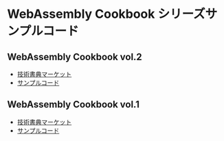 # WebAssembly Cookbook シリーズサンプルコード

## WebAssembly Cookbook vol.2

- [技術書典マーケット](https://techbookfest.org/product/7CHqqtaeaRYrwDwQNCX0T7)
- [サンプルコード](./vol02/README.md)

## WebAssembly Cookbook vol.1

- [技術書典マーケット](https://techbookfest.org/product/b0Dp5Remzfe0a6M276Sw0a)
- [サンプルコード](./vol01/README.md)
